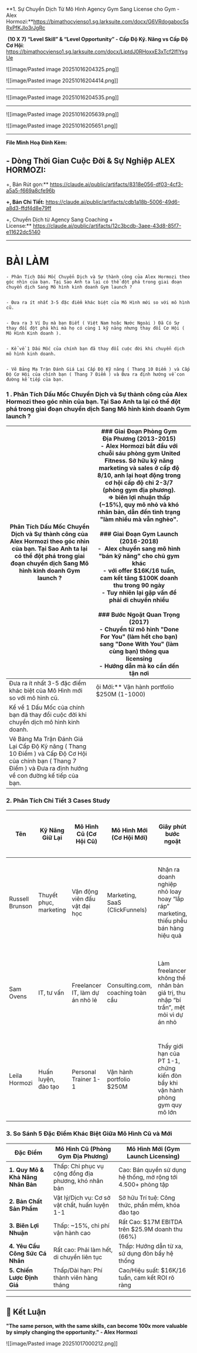 **1. Sự Chuyển Dịch Từ Mô Hình Agency Gym Sang License cho Gym - Alex Hormozi:**https://bimathocvienso1.sg.larksuite.com/docx/G6VRdogaboc5sRxPfKJlo3rJgRc

 **(10 X 7) “Level Skill” & “Level Opportunity” - Cấp Độ Kỹ. Năng vs Cấp Độ Cơ Hội**: https://bimathocvienso1.sg.larksuite.com/docx/LjptdJ0RHoxxE3xTcf2lflYsgUe

![[image/Pasted image 20251016204325.png]]

![[image/Pasted image 20251016204414.png]]

---
![[image/Pasted image 20251016204535.png]]


---

![[image/Pasted image 20251016205639.png]]


![[image/Pasted image 20251016205651.png]]

---


**File Minh Hoạ Đính Kèm:**

## **- Dòng Thời Gian Cuộc Đời & Sự Nghiệp ALEX HORMOZI:**

+, Bản Rút gọn:** https://claude.ai/public/artifacts/8318e056-df03-4cf3-a5a5-f669a8cfe96b

**+, Bản Chi Tiết:** https://claude.ai/public/artifacts/cdb1a18b-5006-49d6-a8d3-ffdf4d8e79ff

+, Chuyển Dịch từ Agency Sang Coaching + License:** https://claude.ai/public/artifacts/12c3bcdb-3aee-43d8-85f7-e11622dc5140


----
# BÀI LÀM


```
- Phân Tích Dấu Mốc Chuyển Dịch và Sự thành công của Alex Hormozi theo góc nhìn của bạn. Tại Sao Anh ta lại có thể đột phá trong giai đoạn chuyển dịch Sang Mô hình kinh doanh Gym launch ?
    

- Đưa ra ít nhất 3-5 đặc điểm khác biệt của Mô Hình mới so với mô hình cũ.
    

- Đưa ra 3 Ví Dụ mà bạn Biết ( Việt Nam hoặc Nước Ngoài ) Đã Có Sự thay đổi đột phá khi mà họ có cùng 1 kỹ năng nhưng thay đổi Cơ Hội ( Mô Hình Kinh doanh ).
    

- Kể về 1 Dấu Mốc của chính bạn đã thay đổi cuộc đời khi chuyển dịch mô hình kinh doanh.
    

- Vẽ Bảng Ma Trận Đánh Giá Lại Cấp Độ Kỹ năng ( Thang 10 Điểm ) và Cấp Độ Cơ Hội của chính bạn ( Thang 7 Điểm ) và Đưa ra định hướng về con đường kế tiếp của bạn.
```


### 1 . Phân Tích Dấu Mốc Chuyển Dịch và Sự thành công của Alex Hormozi theo góc nhìn của bạn. Tại Sao Anh ta lại có thể đột phá trong giai đoạn chuyển dịch Sang Mô hình kinh doanh Gym launch ?

| Phân Tích Dấu Mốc Chuyển Dịch và Sự thành công của Alex Hormozi theo góc nhìn của bạn. Tại Sao Anh ta lại có thể đột phá trong giai đoạn chuyển dịch Sang Mô hình kinh doanh Gym launch ? | ### Giai Đoạn Phòng Gym Địa Phương (2013-2015)<br>- Alex Hormozi bắt đầu với chuỗi sáu phòng gym United Fitness. Sở hữu kỹ năng marketing và sales ở cấp độ 8/10, anh lại hoạt động trong cơ hội cấp độ chỉ 2-3/7 (phòng gym địa phương).<br>=> biên lợi nhuận thấp (~15%), quy mô nhỏ và khó nhân bản, dẫn đến tình trạng "làm nhiều mà vẫn nghèo".<br><br>### Giai Đoạn Gym Launch (2016-2018)<br>-  Alex chuyển sang mô hình "bán kỹ năng" cho chủ gym khác<br>- với offer $16K/16 tuần, cam kết tăng $100K doanh thu trong 90 ngày<br>- Tuy nhiên lại gặp vấn đề phải di chuyển nhiều <br><br>### Bước Ngoặt Quan Trọng (2017)<br>- Chuyển từ mô hình "Done For You" (làm hết cho bạn) sang "Done With You" (làm cùng bạn) thông qua licensing<br>- Hướng dẫn mà ko cần dến tận nơi |     |
| ----------------------------------------------------------------------------------------------------------------------------------------------------------------------------------------- | --------------------------------------------------------------------------------------------------------------------------------------------------------------------------------------------------------------------------------------------------------------------------------------------------------------------------------------------------------------------------------------------------------------------------------------------------------------------------------------------------------------------------------------------------------------------------------------------------------------------------------------------------------------------------------------------------------------------------------------------------------------------------------------- | --- |
| Đưa ra ít nhất 3-5 đặc điểm khác biệt của Mô Hình mới so với mô hình cũ.                                                                                                                  | ội Mới:** Vận hành portfolio $250M (1-1000)                                                                                                                                                                                                                                                                                                                                                                                                                                                                                                                                                                                                                                                                                                                                             |     |
| Kể về 1 Dấu Mốc của chính bạn đã thay đổi cuộc đời khi chuyển dịch mô hình kinh doanh.                                                                                                    |                                                                                                                                                                                                                                                                                                                                                                                                                                                                                                                                                                                                                                                                                                                                                                                         |     |
| Vẽ Bảng Ma Trận Đánh Giá Lại Cấp Độ Kỹ năng ( Thang 10 Điểm ) và Cấp Độ Cơ Hội của chính bạn ( Thang 7 Điểm ) và Đưa ra định hướng về con đường kế tiếp của bạn.                          |                                                                                                                                                                                                                                                                                                                                                                                                                                                                                                                                                                                                                                                                                                                                                                                         |     |

### 2. Phân Tích Chi Tiết 3 Cases Study

| Tên             | Kỹ Năng Giữ Lại        | Mô Hình Cũ (Cơ Hội Cũ)          | Mô Hình Mới (Cơ Hội Mới)          | Giây phút bước ngoặt                                                                 | Đánh dấu                                                                                 | Tại sao lại ra mắt ý tưởng nền tảng/hệ thống                                                       | Kết Quả Đột Phá                                         |
| --------------- | ---------------------- | ------------------------------- | --------------------------------- | ------------------------------------------------------------------------------------ | ---------------------------------------------------------------------------------------- | -------------------------------------------------------------------------------------------------- | ------------------------------------------------------- |
| Russell Brunson | Thuyết phục, marketing | Vận động viên đấu vật đại học   | Marketing, SaaS (ClickFunnels)    | Nhận ra doanh nghiệp nhỏ loay hoay “lắp ráp” marketing, thiếu phễu bán hàng hiệu quả | Ra mắt nền tảng ClickFunnels (năm 2014) – chuyển từ thể thao sang SaaS marketing online  | Muốn tạo nền tảng tự động hóa mọi bước bán hàng, giúp số đông làm marketing đơn giản, hiệu quả hơn | Trở thành triệu phú USD, nền tảng triệu người dùng      |
| Sam Ovens       | IT, tư vấn             | Freelancer IT, làm dự án nhỏ lẻ | Consulting.com, coaching toàn cầu | Làm freelancer không thể nhân bản giá trị, thu nhập “bí trần”, mệt mỏi vì dự án nhỏ  | Khởi động Consulting Accelerator (năm 2013) – tự xây dựng chương trình coaching toàn cầu | Muốn xây chương trình coaching số hóa, nhân bản kiến thức, tăng doanh thu tự động toàn cầu         | Doanh thu triệu đô, thị trường quốc tế                  |
| Leila Hormozi   | Huấn luyện, đào tạo    | Personal Trainer 1-1            | Vận hành portfolio $250M          | Thấy giới hạn của PT 1-1, chứng kiến đòn bẩy khi vận hành phòng gym quy mô lớn       | Gia nhập sáng lập và vận hành Gym Launch cùng Alex Hormozi (năm 2017)                    | Muốn scale kỹ năng tổ chức lên hệ thống doanh nghiệp, triển khai licensing – franchise             | Quản lý hệ sinh thái doanh nghiệp triệu đô cùng Hormozi |


### 3. So Sánh 5 Đặc Điểm Khác Biệt Giữa Mô Hình Cũ và Mới

| Đặc Điểm                          | Mô Hình Cũ (Phòng Gym Địa Phương)                    | Mô Hình Mới (Gym Launch Licensing)                            |
| --------------------------------- | ---------------------------------------------------- | ------------------------------------------------------------- |
| **1. Quy Mô & Khả Năng Nhân Bản** | Thấp: Chỉ phục vụ cộng đồng địa phương, khó nhân bản | Cao: Bán quyền sử dụng hệ thống, mở rộng tới 4.500+ phòng tập |
| **2. Bản Chất Sản Phẩm**          | Vật lý/Dịch vụ: Cơ sở vật chất, huấn luyện 1-1       | Sở hữu Trí tuệ: Công thức, phần mềm, khóa đào tạo             |
| **3. Biên Lợi Nhuận**             | Thấp: ~15%, chi phí vận hành cao                     | Rất Cao: $17M EBITDA trên $25.9M doanh thu (66%)              |
| **4. Yêu Cầu Công Sức Cá Nhân**   | Rất cao: Phải làm hết, di chuyển liên tục            | Thấp: Hướng dẫn từ xa, sử dụng đòn bẩy hệ thống               |
| **5. Chiến Lược Định Giá**        | Thấp/Dài hạn: Phí thành viên hàng tháng              | Cao/Hiệu suất: $16K/16 tuần, cam kết ROI rõ ràng              |


---
## 🎯 **Kết Luận**

**"The same person, with the same skills, can become 100x more valuable by simply changing the opportunity." - Alex Hormozi**


![[image/Pasted image 20251017000212.png]]